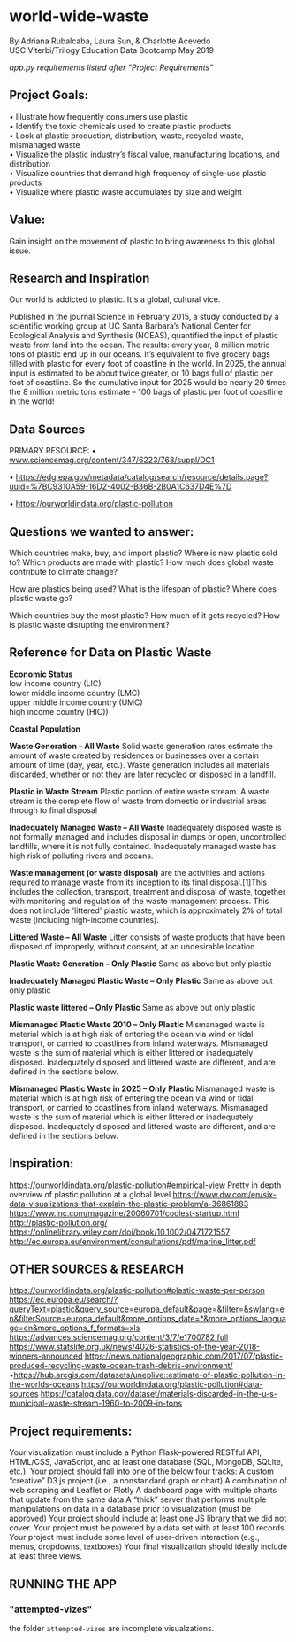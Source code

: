 # world-wide-waste

By Adriana Rubalcaba, Laura Sun, & Charlotte Acevedo <br>
USC Viterbi/Trilogy Education Data Bootcamp May 2019


*app.py requirements listed after "Project Requirements"*

## Project Goals:

• Illustrate how frequently consumers use plastic <br>
• Identify the toxic chemicals used to create plastic products <br>
• Look at plastic production, distribution, waste, recycled waste, mismanaged waste <br>
• Visualize the plastic industry’s fiscal value, manufacturing locations, and distribution <br>
• Visualize countries that demand high frequency of single-use plastic products <br>
• Visualize where plastic waste accumulates by size and weight <br>

## Value:
Gain insight on the movement of plastic to bring awareness to this global issue.

## Research and Inspiration 
Our world is addicted to plastic. It's a global, cultural vice.

Published in the journal Science in February 2015, a study conducted by a scientific working group at UC Santa Barbara’s National Center for Ecological Analysis and Synthesis (NCEAS), quantified the input of plastic waste from land into the ocean. The results: every year, 8 million metric tons of plastic end up in our oceans. It’s equivalent to five grocery bags filled with plastic for every foot of coastline in the world. In 2025, the annual input is estimated to be about twice greater, or 10 bags full of plastic per foot of coastline. So the cumulative input for 2025 would be nearly 20 times the 8 million metric tons estimate – 100 bags of plastic per foot of coastline in the world!


## Data Sources
PRIMARY RESOURCE:
• www.sciencemag.org/content/347/6223/768/suppl/DC1

• https://edg.epa.gov/metadata/catalog/search/resource/details.page?uuid=%7BC9310A59-16D2-4002-B36B-2B0A1C637D4E%7D

• https://ourworldindata.org/plastic-pollution


## Questions we wanted to answer: 
Which countries make, buy, and import plastic?
Where is new plastic sold to?
Which products are made with plastic?
How much does global waste contribute to climate change?

How are plastics being used?
What is the lifespan of plastic?
Where does plastic waste go?

Which countries buy the most plastic?
How much of it gets recycled?
How is plastic waste disrupting the environment?


## Reference for Data on Plastic Waste

**Economic Status** <br>
low income country (LIC)<br>
lower middle income country (LMC)<br>
upper middle income country (UMC)<br>
high income country (HIC))<br>

**Coastal Population**

**Waste Generation – All Waste**
Solid waste generation rates estimate the amount of waste created by residences or businesses over a certain amount of time (day, year, etc.). Waste generation includes all materials discarded, whether or not they are later recycled or disposed in a landfill.

**Plastic in Waste Stream**
Plastic portion of entire waste stream. A waste stream is the complete flow of waste from domestic or industrial areas through to final disposal

**Inadequately Managed Waste – All Waste**
Inadequately disposed waste is not formally managed and includes disposal in dumps or open, uncontrolled landfills, where it is not fully contained. Inadequately managed waste has high risk of polluting rivers and oceans. 

**Waste management (or waste disposal)** are the activities and actions required to manage waste from its inception to its final disposal.[1]This includes the collection, transport, treatment and disposal of waste, together with monitoring and regulation of the waste management process.  This does not include 'littered' plastic waste, which is approximately 2% of total waste (including high-income
countries).

**Littered Waste – All Waste**
Litter consists of waste products that have been disposed of improperly, without consent, at an undesirable location

**Plastic Waste Generation – Only Plastic**
Same as above but only plastic

**Inadequately Managed Plastic Waste – Only Plastic**
Same as above but only plastic 

**Plastic waste littered – Only Plastic**
Same as above but only plastic 

**Mismanaged Plastic Waste 2010 – Only Plastic**
Mismanaged waste is material which is at high risk of entering the ocean via wind or tidal transport, or carried to coastlines from inland waterways. Mismanaged waste is the sum of material which is either littered or inadequately disposed. Inadequately disposed and littered waste are different, and are defined in the sections below.

**Mismanaged Plastic Waste in 2025 – Only Plastic** 
Mismanaged waste is material which is at high risk of entering the ocean via wind or tidal transport, or carried to coastlines from inland waterways. Mismanaged waste is the sum of material which is either littered or inadequately disposed. Inadequately disposed and littered waste are different, and are defined in the sections below.


## Inspiration:
https://ourworldindata.org/plastic-pollution#empirical-view
Pretty in depth overview of plastic pollution at a global level
https://www.dw.com/en/six-data-visualizations-that-explain-the-plastic-problem/a-36861883
https://www.inc.com/magazine/20060701/coolest-startup.html
http://plastic-pollution.org/
https://onlinelibrary.wiley.com/doi/book/10.1002/0471721557
http://ec.europa.eu/environment/consultations/pdf/marine_litter.pdf


## OTHER SOURCES & RESEARCH
https://ourworldindata.org/plastic-pollution#plastic-waste-per-person
https://ec.europa.eu/search/?queryText=plastic&query_source=europa_default&page=&filter=&swlang=en&filterSource=europa_default&more_options_date=*&more_options_language=en&more_options_f_formats=xls
https://advances.sciencemag.org/content/3/7/e1700782.full
https://www.statslife.org.uk/news/4026-statistics-of-the-year-2018-winners-announced
https://news.nationalgeographic.com/2017/07/plastic-produced-recycling-waste-ocean-trash-debris-environment/
•https://hub.arcgis.com/datasets/uneplive::estimate-of-plastic-pollution-in-the-worlds-oceans
https://ourworldindata.org/plastic-pollution#data-sources
https://catalog.data.gov/dataset/materials-discarded-in-the-u-s-municipal-waste-stream-1960-to-2009-in-tons


## Project requirements:
Your visualization must include a Python Flask–powered RESTful API, HTML/CSS, JavaScript, and at least one database (SQL, MongoDB, SQLite, etc.). 
Your project should fall into one of the below four tracks:
A custom “creative” D3.js project (i.e., a nonstandard graph or chart)
A combination of web scraping and Leaflet or Plotly
A dashboard page with multiple charts that update from the same data
A “thick” server that performs multiple manipulations on data in a database prior to visualization (must be approved)
Your project should include at least one JS library that we did not cover.
Your project must be powered by a data set with at least 100 records.
Your project must include some level of user-driven interaction
(e.g., menus, dropdowns, textboxes)
Your final visualization should ideally include at least three views.


## RUNNING THE APP


### "attempted-vizes"
the folder `attempted-vizes` are incomplete visualzations. 
